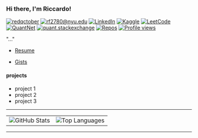 ### Hi there, I'm Riccardo!

[![redqctober](https://img.shields.io/static/v1?label=redqctober&message=%20&color=black&logo=&style=flat)](https://redqctober.com)
[![rf2780@nyu.edu](https://img.shields.io/static/v1?label=rf2780@nyu.edu&message=%20&color=red&style=flat)](mailto:rf2780@nyu.edu)
[![LinkedIn](https://img.shields.io/static/v1?label=LinkedIn&message=%20&color=0e76a8&logo=linkedin&style=flat)](https://www.linkedin.com/in/riccardo-ferrarese/)
[![Kaggle](https://img.shields.io/static/v1?label=Kaggle&message=%20&color=blue&logo=kaggle&style=flat)](https://www.kaggle.com/riccardof01)
[![LeetCode](https://img.shields.io/static/v1?label=LeetCode&message=%20&color=orange&logo=leetcode&style=flat)](https://leetcode.com/u/rf2780/)
[![QuantNet](https://img.shields.io/static/v1?label=QuantNet&message=%20&color=blue&style=flat)](https://quantnet.com/members/riccardo_f.50877/)
[![quant.stackexchange](https://img.shields.io/static/v1?label=quant.stackexchange&message=%20&color=yellow&style=flat)](https://quant.stackexchange.com/users/76194/redqctober)
[![Repos](https://badges.pufler.dev/repos/Rccd0)](https://github.com/Rccd0)
[![Profile views](https://komarev.com/ghpvc/?username=Rccd0)](https://github.com/Rccd0)

"..."

- [Resume](...)

- [Gists](https://gist.github.com/Rccd0)

#### projects

- project 1
- project 2
- project 3

---

<table>
  <tr>
    <td>
      <img src="https://github-readme-stats.vercel.app/api?username=Rccd0" alt="GitHub Stats">
    </td>
    <td>
      <img src="https://github-readme-stats.vercel.app/api/top-langs/?username=Rccd0&layout=compact" alt="Top Languages">
    </td>
  </tr>
</table>

---
